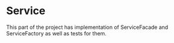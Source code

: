 # Service
This part of the project has implementation of ServiceFacade and ServiceFactory as well as tests for them.
